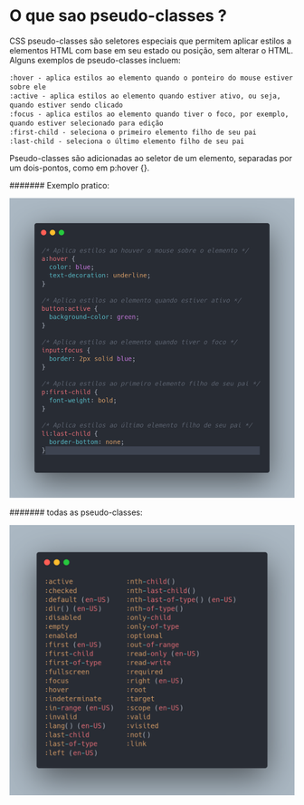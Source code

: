 # O que sao pseudo-classes ?

CSS pseudo-classes são seletores especiais que permitem aplicar estilos a elementos HTML com base em seu estado ou posição, sem alterar o HTML. Alguns exemplos de pseudo-classes incluem:

    :hover - aplica estilos ao elemento quando o ponteiro do mouse estiver sobre ele
    :active - aplica estilos ao elemento quando estiver ativo, ou seja, quando estiver sendo clicado
    :focus - aplica estilos ao elemento quando tiver o foco, por exemplo, quando estiver selecionado para edição
    :first-child - seleciona o primeiro elemento filho de seu pai
    :last-child - seleciona o último elemento filho de seu pai

Pseudo-classes são adicionadas ao seletor de um elemento, separadas por um dois-pontos, como em p:hover {}.

####### Exemplo pratico:

<img src="pseudo.png" width= 600px >



####### todas as pseudo-classes:

<img src="class.png" width= 600px >

